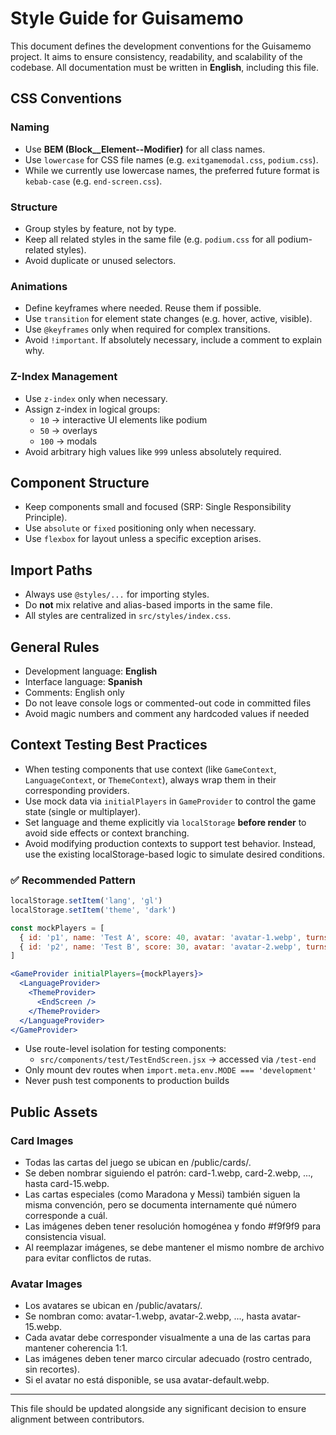# Style Guide for Guisamemo

This document defines the development conventions for the Guisamemo project.
It aims to ensure consistency, readability, and scalability of the codebase.
All documentation must be written in **English**, including this file.

## CSS Conventions

### Naming
- Use **BEM (Block__Element--Modifier)** for all class names.
- Use `lowercase` for CSS file names (e.g. `exitgamemodal.css`, `podium.css`).
- While we currently use lowercase names, the preferred future format is `kebab-case` (e.g. `end-screen.css`).

### Structure
- Group styles by feature, not by type.
- Keep all related styles in the same file (e.g. `podium.css` for all podium-related styles).
- Avoid duplicate or unused selectors.

### Animations
- Define keyframes where needed. Reuse them if possible.
- Use `transition` for element state changes (e.g. hover, active, visible).
- Use `@keyframes` only when required for complex transitions.
- Avoid `!important`. If absolutely necessary, include a comment to explain why.

### Z-Index Management
- Use `z-index` only when necessary.
- Assign z-index in logical groups:
  - `10` → interactive UI elements like podium
  - `50` → overlays
  - `100` → modals
- Avoid arbitrary high values like `999` unless absolutely required.

## Component Structure

- Keep components small and focused (SRP: Single Responsibility Principle).
- Use `absolute` or `fixed` positioning only when necessary.
- Use `flexbox` for layout unless a specific exception arises.

## Import Paths

- Always use `@styles/...` for importing styles.
- Do **not** mix relative and alias-based imports in the same file.
- All styles are centralized in `src/styles/index.css`.

## General Rules

- Development language: **English**
- Interface language: **Spanish**
- Comments: English only
- Do not leave console logs or commented-out code in committed files
- Avoid magic numbers and comment any hardcoded values if needed

## Context Testing Best Practices

- When testing components that use context (like `GameContext`, `LanguageContext`, or `ThemeContext`), always wrap them in their corresponding providers.
- Use mock data via `initialPlayers` in `GameProvider` to control the game state (single or multiplayer).
- Set language and theme explicitly via `localStorage` **before render** to avoid side effects or context branching.
- Avoid modifying production contexts to support test behavior. Instead, use the existing localStorage-based logic to simulate desired conditions.

### ✅ Recommended Pattern

```jsx
localStorage.setItem('lang', 'gl')
localStorage.setItem('theme', 'dark')

const mockPlayers = [
  { id: 'p1', name: 'Test A', score: 40, avatar: 'avatar-1.webp', turns: 12 },
  { id: 'p2', name: 'Test B', score: 30, avatar: 'avatar-2.webp', turns: 10 }
]

<GameProvider initialPlayers={mockPlayers}>
  <LanguageProvider>
    <ThemeProvider>
      <EndScreen />
    </ThemeProvider>
  </LanguageProvider>
</GameProvider>
```

- Use route-level isolation for testing components:
  - `src/components/test/TestEndScreen.jsx` → accessed via `/test-end`
- Only mount dev routes when `import.meta.env.MODE === 'development'`
- Never push test components to production builds


## Public Assets

### Card Images
- Todas las cartas del juego se ubican en /public/cards/.
- Se deben nombrar siguiendo el patrón: card-1.webp, card-2.webp, ..., hasta card-15.webp.
- Las cartas especiales (como Maradona y Messi) también siguen la misma convención, pero se documenta internamente qué número corresponde a cuál.
- Las imágenes deben tener resolución homogénea y fondo #f9f9f9 para consistencia visual.
- Al reemplazar imágenes, se debe mantener el mismo nombre de archivo para evitar conflictos de rutas.

### Avatar Images
- Los avatares se ubican en /public/avatars/.
- Se nombran como: avatar-1.webp, avatar-2.webp, ..., hasta avatar-15.webp.
- Cada avatar debe corresponder visualmente a una de las cartas para mantener coherencia 1:1.
- Las imágenes deben tener marco circular adecuado (rostro centrado, sin recortes).
- Si el avatar no está disponible, se usa avatar-default.webp.

---
This file should be updated alongside any significant decision to ensure alignment between contributors.

